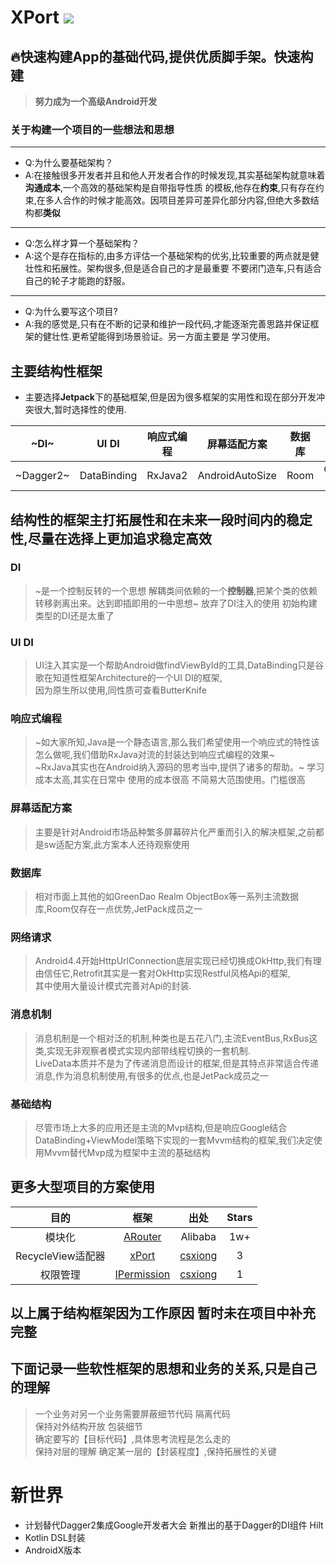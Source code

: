 # XPort [![](https://jitpack.io/v/csxiong/xPort.svg)](https://jitpack.io/#csxiong/xPort)
## 🔥快速构建App的基础代码,提供优质脚手架。快速构建
> **努力成为一个高级Android开发**
### 关于构建一个项目的一些想法和思想
---
- Q:为什么要基础架构？
- A:在接触很多开发者并且和他人开发者合作的时候发现,其实基础架构就意味着**沟通成本**,一个高效的基础架构是自带指导性质
    的模板,他存在**约束**,只有存在约束,在多人合作的时候才能高效。因项目差异可差异化部分内容,但绝大多数结构都**类似**
---
- Q:怎么样才算一个基础架构？
- A:这个是存在指标的,由多方评估一个基础架构的优劣,比较重要的两点就是健壮性和拓展性。架构很多,但是适合自己的才是最重要
    不要闭门造车,只有适合自己的轮子才能跑的舒服。
---
- Q:为什么要写这个项目?
- A:我的感觉是,只有在不断的记录和维护一段代码,才能逐渐完善思路并保证框架的健壮性.更希望能得到场景验证。另一方面主要是
    学习使用。
   
## 主要结构性框架
- 主要选择**Jetpack**下的基础框架,但是因为很多框架的实用性和现在部分开发冲突很大,暂时选择性的使用.
 
~DI~|UI DI|响应式编程|屏幕适配方案|数据库|网络请求|消息机制|基础结构
:-:|:-:|:-:|:-:|:-:|:-:|:-:|:-:
~Dagger2~|DataBinding|RxJava2|AndroidAutoSize|Room|OkHttp3<br>Retrofit|LiveData|Mvvm

## 结构性的框架主打拓展性和在未来一段时间内的稳定性,尽量在选择上更加追求稳定高效

### **DI**
  > ~是一个控制反转的一个思想 解耦类间依赖的一个**控制器**,把某个类的依赖转移剥离出来。达到即插即用的一中思想~
  > 放弃了DI注入的使用 初始构建类型的DI还是太重了
  
### **UI DI**
  > UI注入其实是一个帮助Android做findViewById的工具,DataBinding只是谷歌在知道性框架Architecture的一个UI DI的框架,<br>
    因为原生所以使用,同性质可查看ButterKnife
  
### **响应式编程** 
  > ~如大家所知,Java是一个静态语言,那么我们希望使用一个响应式的特性该怎么做呢,我们借助RxJava对流的封装达到响应式编程的效果~<br>
    ~RxJava其实也在Android纳入源码的思考当中,提供了诸多的帮助。~
  > 学习成本太高,其实在日常中 使用的成本很高 不简易大范围使用。门槛很高
  
### **屏幕适配方案**
  > 主要是针对Android市场品种繁多屏幕碎片化严重而引入的解决框架,之前都是sw适配方案,此方案本人还待观察使用
  
### **数据库** 
  > 相对市面上其他的如GreenDao Realm ObjectBox等一系列主流数据库,Room仅存在一点优势,JetPack成员之一
  
### **网络请求** 
  > Android4.4开始HttpUrlConnection底层实现已经切换成OkHttp,我们有理由信任它,Retrofit其实是一套对OkHttp实现Restful风格Api的框架,<br>
  其中使用大量设计模式完善对Api的封装.
  
### **消息机制** 
  > 消息机制是一个相对泛的机制,种类也是五花八门,主流EventBus,RxBus这类,实现无非观察者模式实现内部带线程切换的一套机制.<br>
  LiveData本质并不是为了传递消息而设计的框架,但是其特点非常适合传递消息,作为消息机制使用,有很多的优点,也是JetPack成员之一
  
### **基础结构** 
  > 尽管市场上大多的应用还是主流的Mvp结构,但是响应Google结合DataBinding+ViewModel策略下实现的一套Mvvm结构的框架,我们决定使用Mvvm替代Mvp成为框架中主流的基础结构
  
## 更多大型项目的方案使用

|目的|框架|出处|Stars
|:-:|:-:|:-:|:-:
|模块化|[ARouter](https://github.com/alibaba/ARouter)| Alibaba|1w+
|RecycleView适配器|[xPort](https://github.com/csxiong/xPort)|[csxiong](https://www.jianshu.com/u/9022fb039221)|3
|权限管理|[IPermission](https://github.com/csxiong/IPermission)|[csxiong](https://www.jianshu.com/u/9022fb039221)|1

## 以上属于结构框架因为工作原因 暂时未在项目中补充完整 
## 下面记录一些软性框架的思想和业务的关系,只是自己的理解
 > 一个业务对另一个业务需要屏蔽细节代码 隔离代码</br>
 > 保持对外结构开放 包装细节</br>
 > 确定要写的【目标代码】,具体思考流程是怎么走的</br>
 > 保持对层的理解 确定某一层的【封装程度】,保持拓展性的关键
 
# 新世界
- 计划替代Dagger2集成Google开发者大会 新推出的基于Dagger的DI组件 Hilt
- Kotlin DSL封装
- AndroidX版本
